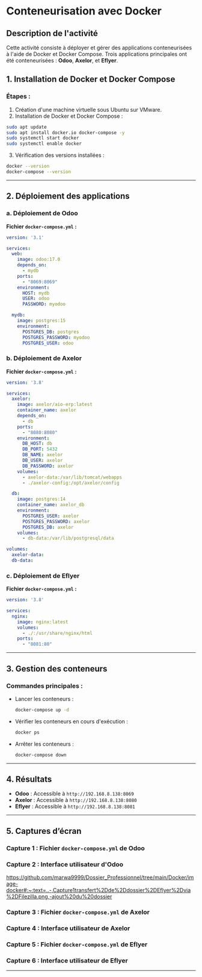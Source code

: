 # Conteneurisation avec Docker

## Description de l'activité

Cette activité consiste à déployer et gérer des applications conteneurisées à l'aide de Docker et Docker Compose. Trois applications principales ont été conteneurisées : **Odoo**, **Axelor**, et **Eflyer**.

## 1. Installation de Docker et Docker Compose

### Étapes :
1. Création d'une machine virtuelle sous Ubuntu sur VMware.
2. Installation de Docker et Docker Compose :

```bash
sudo apt update
sudo apt install docker.io docker-compose -y
sudo systemctl start docker
sudo systemctl enable docker
```

3. Vérification des versions installées :

```bash
docker --version
docker-compose --version
```

---

## 2. Déploiement des applications

### **a. Déploiement de Odoo**

**Fichier `docker-compose.yml` :**
```yaml
version: '3.1'

services:
  web:
    image: odoo:17.0
    depends_on:
      - mydb
    ports:
      - "8069:8069"
    environment:
      HOST: mydb
      USER: odoo
      PASSWORD: myodoo

  mydb:
    image: postgres:15
    environment:
      POSTGRES_DB: postgres
      POSTGRES_PASSWORD: myodoo
      POSTGRES_USER: odoo
```

### **b. Déploiement de Axelor**

**Fichier `docker-compose.yml` :**
```yaml
version: '3.8'

services:
  axelor:
    image: axelor/aio-erp:latest
    container_name: axelor
    depends_on:
      - db
    ports:
      - "8080:8080"
    environment:
      DB_HOST: db
      DB_PORT: 5432
      DB_NAME: axelor
      DB_USER: axelor
      DB_PASSWORD: axelor
    volumes:
      - axelor-data:/var/lib/tomcat/webapps
      - ./axelor-config:/opt/axelor/config

  db:
    image: postgres:14
    container_name: axelor_db
    environment:
      POSTGRES_USER: axelor
      POSTGRES_PASSWORD: axelor
      POSTGRES_DB: axelor
    volumes:
      - db-data:/var/lib/postgresql/data

volumes:
  axelor-data:
  db-data:
```

### **c. Déploiement de Eflyer**

**Fichier `docker-compose.yml` :**
```yaml
version: '3.8'

services:
  nginx:
    image: nginx:latest
    volumes:
      - ./:/usr/share/nginx/html
    ports:
      - "8081:80"
```

---

## 3. Gestion des conteneurs

### Commandes principales :
- Lancer les conteneurs :
  ```bash
  docker-compose up -d
  ```

- Vérifier les conteneurs en cours d'exécution :
  ```bash
  docker ps
  ```

- Arrêter les conteneurs :
  ```bash
  docker-compose down
  ```

---

## 4. Résultats

- **Odoo** : Accessible à `http://192.168.8.138:8069`
- **Axelor** : Accessible à `http://192.168.8.138:8080`
- **Eflyer** : Accessible à `http://192.168.8.138:8081`

---

## 5. Captures d’écran

### Capture 1 : Fichier `docker-compose.yml` de Odoo


### Capture 2 : Interface utilisateur d'Odoo
https://github.com/marwa9999/Dossier_Professionnel/tree/main/Docker/image-docker#:~:text=..-,Capture1transfert%2Dde%2Ddossier%2DEflyer%2Dvia%2DFilezilla.png,-ajout%20du%20dossier

### Capture 3 : Fichier `docker-compose.yml` de Axelor


### Capture 4 : Interface utilisateur de Axelor


### Capture 5 : Fichier `docker-compose.yml` de Eflyer


### Capture 6 : Interface utilisateur de Eflyer


---
